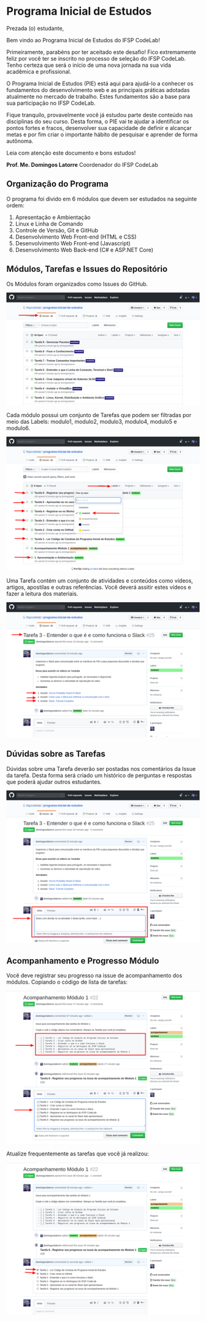 # Programa Inicial de Estudos

Prezada (o) estudante, 

Bem vindo ao Programa Inicial de Estudos do IFSP CodeLab!

Primeiramente, parabéns por ter aceitado este desafio! Fico extremamente feliz por você ter se inscrito no processo de seleção do IFSP CodeLab. Tenho certeza que será o início de uma nova jornada na sua vida acadêmica e profissional.

O Programa Inicial de Estudos (PIE) está aqui para ajudá-lo a conhecer os fundamentos do desenvolvimento web e as principais práticas adotadas atualmente no mercado de trabalho. Estes fundamentos são a base para sua participação no IFSP CodeLab.

Fique tranquilo, provavelmente você já estudou parte deste conteúdo nas disciplinas do seu curso. Desta forma, o PIE vai te ajudar a identificar os pontos fortes e fracos, desenvolver sua capacidade de definir e alcançar metas e por fim criar o importante hábito de pesquisar e aprender de forma autônoma.

Leia com atenção este documento e bons estudos!

**Prof. Me. Domingos Latorre** 
Coordenador do IFSP CodeLab

## Organização do Programa

O programa foi divido em 6 módulos que devem ser estudados na seguinte ordem: 

1. Apresentação e Ambientação
1. Linux e Linha de Comando
1. Controle de Versão, Git e GitHub
1. Desenvolvimento Web Front-end (HTML e CSS)
1. Desenvolvimento Web Front-end (Javascript)
1. Desenvolvimento Web Back-end (C# e ASP.NET Core)

## Módulos, Tarefas e Issues do Repositório

Os Módulos foram organizados como Issues do GitHub. 

![organizacao dos módulos](https://raw.githubusercontent.com/ifspcodelab/programa-inicial-de-estudos/master/img/issues-01.png)

Cada módulo possui um conjunto de Tarefas que podem ser filtradas por meio das Labels: modulo1, modulo2, modulo3, modulo4, modulo5 e modulo6.

![filtros](https://raw.githubusercontent.com/ifspcodelab/programa-inicial-de-estudos/master/img/issues-02.png)

Uma Tarefa contém um conjunto de atividades e conteúdos como vídeos, artigos, apostilas e outras referências. Você deverá assitir estes vídeos e fazer a leitura dos materiais.

![filtros](https://raw.githubusercontent.com/ifspcodelab/programa-inicial-de-estudos/master/img/tarefa-01.png)

## Dúvidas sobre as Tarefas

Dúvidas sobre uma Tarefa deverão ser postadas nos comentários da Issue da tarefa. Desta forma será criado um histórico de perguntas e respostas que poderá ajudar outros estudantes.

![duvidas](https://raw.githubusercontent.com/ifspcodelab/programa-inicial-de-estudos/master/img/tarefa-02.png)

## Acompanhamento e Progresso Módulo

Você deve registrar seu progresso na issue de acompanhamento dos módulos. Copiando o código de lista de tarefas:

![acompanhamento](https://raw.githubusercontent.com/ifspcodelab/programa-inicial-de-estudos/master/img/acompanhamento-01.png)

Atualize frequentemente as tarefas que você já realizou:

![acompanhamento2](https://raw.githubusercontent.com/ifspcodelab/programa-inicial-de-estudos/master/img/acompanhamento-02.png)


